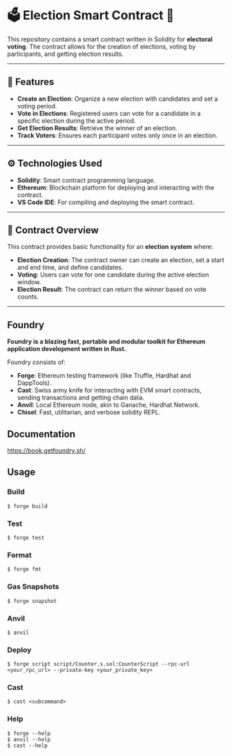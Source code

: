 # 🗳️ **Election Smart Contract** 🎉

This repository contains a smart contract written in Solidity for **electoral voting**. The contract allows for the creation of elections, voting by participants, and getting election results.

---

## 📝 **Features**

- **Create an Election**: Organize a new election with candidates and set a voting period.
- **Vote in Elections**: Registered users can vote for a candidate in a specific election during the active period.
- **Get Election Results**: Retrieve the winner of an election.
- **Track Voters**: Ensures each participant votes only once in an election.

---

## ⚙️ **Technologies Used**

- **Solidity**: Smart contract programming language.
- **Ethereum**: Blockchain platform for deploying and interacting with the contract.
- **VS Code IDE**: For compiling and deploying the smart contract.

---

## 🚀 **Contract Overview**

This contract provides basic functionality for an **election system** where:

- **Election Creation**: The contract owner can create an election, set a start and end time, and define candidates.
- **Voting**: Users can vote for one candidate during the active election window.
- **Election Result**: The contract can return the winner based on vote counts.

---

## Foundry

**Foundry is a blazing fast, portable and modular toolkit for Ethereum application development written in Rust.**

Foundry consists of:

-   **Forge**: Ethereum testing framework (like Truffle, Hardhat and DappTools).
-   **Cast**: Swiss army knife for interacting with EVM smart contracts, sending transactions and getting chain data.
-   **Anvil**: Local Ethereum node, akin to Ganache, Hardhat Network.
-   **Chisel**: Fast, utilitarian, and verbose solidity REPL.

## Documentation

https://book.getfoundry.sh/

## Usage

### Build

```shell
$ forge build
```

### Test

```shell
$ forge test
```

### Format

```shell
$ forge fmt
```

### Gas Snapshots

```shell
$ forge snapshot
```

### Anvil

```shell
$ anvil
```

### Deploy

```shell
$ forge script script/Counter.s.sol:CounterScript --rpc-url <your_rpc_url> --private-key <your_private_key>
```

### Cast

```shell
$ cast <subcommand>
```

### Help

```shell
$ forge --help
$ anvil --help
$ cast --help
```

